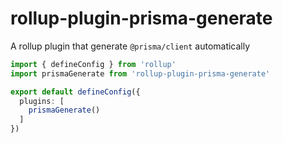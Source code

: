 # rollup-plugin-prisma-generate

A rollup plugin that generate `@prisma/client` automatically

```ts
import { defineConfig } from 'rollup'
import prismaGenerate from 'rollup-plugin-prisma-generate'

export default defineConfig({
  plugins: [
    prismaGenerate()
  ]
})
```
